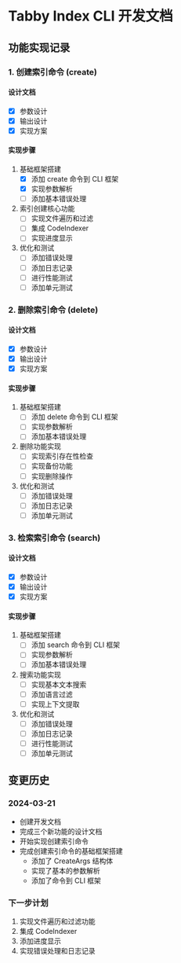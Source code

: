 # Tabby Index CLI 开发文档

## 功能实现记录

### 1. 创建索引命令 (create)

#### 设计文档
- [x] 参数设计
- [x] 输出设计
- [x] 实现方案

#### 实现步骤
1. 基础框架搭建
   - [x] 添加 create 命令到 CLI 框架
   - [x] 实现参数解析
   - [ ] 添加基本错误处理

2. 索引创建核心功能
   - [ ] 实现文件遍历和过滤
   - [ ] 集成 CodeIndexer
   - [ ] 实现进度显示

3. 优化和测试
   - [ ] 添加错误处理
   - [ ] 添加日志记录
   - [ ] 进行性能测试
   - [ ] 添加单元测试

### 2. 删除索引命令 (delete)

#### 设计文档
- [x] 参数设计
- [x] 输出设计
- [x] 实现方案

#### 实现步骤
1. 基础框架搭建
   - [ ] 添加 delete 命令到 CLI 框架
   - [ ] 实现参数解析
   - [ ] 添加基本错误处理

2. 删除功能实现
   - [ ] 实现索引存在性检查
   - [ ] 实现备份功能
   - [ ] 实现删除操作

3. 优化和测试
   - [ ] 添加错误处理
   - [ ] 添加日志记录
   - [ ] 添加单元测试

### 3. 检索索引命令 (search)

#### 设计文档
- [x] 参数设计
- [x] 输出设计
- [x] 实现方案

#### 实现步骤
1. 基础框架搭建
   - [ ] 添加 search 命令到 CLI 框架
   - [ ] 实现参数解析
   - [ ] 添加基本错误处理

2. 搜索功能实现
   - [ ] 实现基本文本搜索
   - [ ] 添加语言过滤
   - [ ] 实现上下文提取

3. 优化和测试
   - [ ] 添加错误处理
   - [ ] 添加日志记录
   - [ ] 进行性能测试
   - [ ] 添加单元测试

## 变更历史

### 2024-03-21
- 创建开发文档
- 完成三个新功能的设计文档
- 开始实现创建索引命令
- 完成创建索引命令的基础框架搭建
  - 添加了 CreateArgs 结构体
  - 实现了基本的参数解析
  - 添加了命令到 CLI 框架

### 下一步计划
1. 实现文件遍历和过滤功能
2. 集成 CodeIndexer
3. 添加进度显示
4. 实现错误处理和日志记录